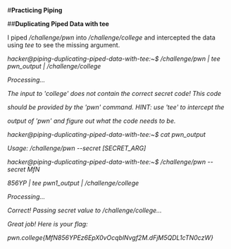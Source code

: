 #**Practicing Piping**

##**Duplicating Piped Data with tee**

I piped _/challenge/pwn_ into _/challenge/college_ and intercepted the data using _tee_ to see the missing argument.

_hacker@piping-duplicating-piped-data-with-tee:~$ /challenge/pwn | tee pwn_output | /challenge/college_

_Processing..._

_The input to 'college' does not contain the correct secret code! This code_

_should be provided by the 'pwn' command. HINT: use 'tee' to intercept the_

_output of 'pwn' and figure out what the code needs to be._

_hacker@piping-duplicating-piped-data-with-tee:~$ cat pwn_output_

_Usage: /challenge/pwn --secret \[SECRET_ARG\]_

_hacker@piping-duplicating-piped-data-with-tee:~$ /challenge/pwn --secret MfN_

_856YP | tee pwn1_output | /challenge/college_

_Processing..._

_Correct! Passing secret value to /challenge/college..._

_Great job! Here is your flag:_

_pwn.college{MfN856YPEz6EpX0vOcqblNvgf2M.dFjM5QDL1cTN0czW}_
